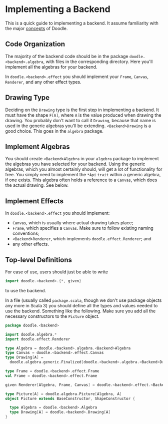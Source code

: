 # Implementing a Backend

This is a quick guide to implementing a backend. It assume familiarity with the major [concepts](../concepts/README.md) of Doodle.


## Code Organization

The majority of the backend code should be in the package `doodle.<backend>.algebra`, with files in the corresponding directory. Here you'll implement all the algebras for your backend.

In `doodle.<backend>.effect` you should implement your `Frame`, `Canvas`, `Renderer`, and any other effect types.


## Drawing Type

Deciding on the `Drawing` type is the first step in implementing a backend. It must have the shape `F[A]`, where `A` is the value produced when drawing the drawing. You probably don't want to call it `Drawing`, because that name is used in the generic algebras you'll be extending. `<Backend>Drawing` is a good choice. This goes in the `algebra` package.


## Implement Algebras

You should create `<Backend>Algebra` in your `algebra` package to implement the algebras you have selected for your backend. Using the generic algebras, which you almost certainly should, will get a lot of functionality for free. You simply need to implement the `*Api` `trait` within a generic algebra, if one exists. This algebra often holds a reference to a `Canvas`, which does the actual drawing. See below.


## Implement Effects

In `doodle.<backend>.effect` you should implement:

* `Canvas`, which is usually where actual drawing takes place;
* `Frame`, which specifies a `Canvas`. Make sure to follow existing naming conventions;
* `<Backend>Renderer`, which implements `doodle.effect.Renderer`; and
* any other effects.


## Top-level Definitions

For ease of use, users should just be able to write

```scala
import doodle.<backend>.{*, given}
```

to use the backend.

In a file (usually called `package.scala`, though we don't use package objects any more in Scala 3) you should define all the types and values needed to use the backend. Something like the following. Make sure you add all the necessary constructors to the `Picture` object.

```scala
package doodle.<backend>

import doodle.algebra.*
import doodle.effect.Renderer

type Algebra = doodle.<backend>.algebra.<Backend>Algebra
type Canvas = doodle.<backend>.effect.Canvas
type Drawing[A] =
  doodle.algebra.generic.Finalized[doodle.<backend>.algebra.<Backend>Drawing, A]

type Frame = doodle.<backend>.effect.Frame
val Frame = doodle.<backend>.effect.Frame

given Renderer[Algebra, Frame, Canvas] = doodle.<backend>.effect.<Backend>Renderer

type Picture[A] = doodle.algebra.Picture[Algebra, A]
object Picture extends BaseConstructor, ShapeConstructor {

  type Algebra = doodle.<backend>.Algebra
  type Drawing[A] = doodle.<backend>.Drawing[A]
}
```
